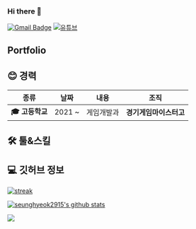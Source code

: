 ### Hi there 👋
[![Gmail Badge](https://img.shields.io/badge/-Gmail-d14836?style=flat-square&logo=Gmail&logoColor=white&link=mailto:moonkanghyuck@gmail.com)](mailto:moonkanghyuck@gmail.com)
[![유튜브](https://img.shields.io/badge/Youtube-red?logo=youtube)](https://www.youtube.com/channel/UCShwBIXYUcIGtGz_tNENRrA)

## Portfolio

<h2 align="left">😊 경력</h2>

| **종류** | **날짜** | **내용** | **조직** |
|:--------:|:--------:|:--------:|:--------:|
| **:mortar_board: 고등학교** | 2021 ~ | 게임개발과 | **경기게임마이스터고** |

<h2 align="left">🛠️ 툴&스킬</h2>

<h2 align="left">💻 깃허브 정보</h2>

[![streak](https://github-readme-streak-stats.herokuapp.com/?user=seunghyeok2915&theme=calm)](https://github.com/seunghyeok2915)

[![seunghyeok2915's github stats](https://github-readme-stats.vercel.app/api?username=seunghyeok2915&show_icons=true&theme=dracula)](https://github.com/seunghyeok2915)

<a href="https://opgc.me/#/users/seunghyeok2915" target="_blank"><img src="https://api.opgc.me/githubs/users/seunghyeok2915/tag/?theme=basic" /></a>

<!--
**bossxz/bossxz** is a ✨ _special_ ✨ repository because its `README.md` (this file) appears on your GitHub profile.

Here are some ideas to get you started:

- 🔭 I’m currently working on ...
- 🌱 I’m currently learning ...
- 👯 I’m looking to collaborate on ...
- 🤔 I’m looking for help with ...
- 💬 Ask me about ...
- 📫 How to reach me: ...
- 😄 Pronouns: ...
- ⚡ Fun fact: ...
-->
